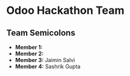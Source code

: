 # Odoo Hackathon Team

## Team Semicolons

* **Member 1:**
* **Member 2:**
* **Member 3:** Jaimin Salvi
* **Member 4:** Sashrik Gupta

